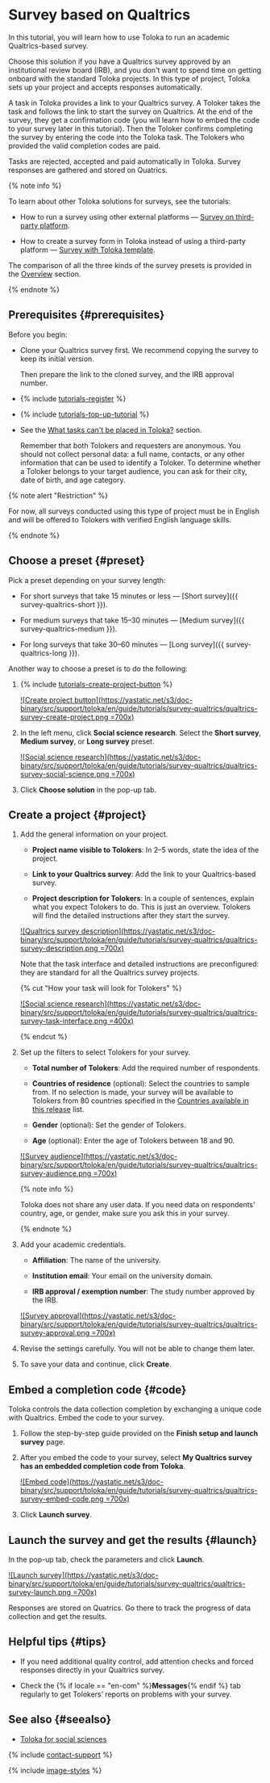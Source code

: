 # Survey based on Qualtrics

In this tutorial, you will learn how to use Toloka to run an academic Qualtrics-based survey.

Choose this solution if you have a Qualtrics survey approved by an institutional review board (IRB), and you don't want to spend time on getting onboard with the standard Toloka projects. In this type of project, Toloka sets up your project and accepts responses automatically.

A task in Toloka provides a link to your Qualtrics survey. A Toloker takes the task and follows the link to start the survey on Qualtrics. At the end of the survey, they get a confirmation code (you will learn how to embed the code to your survey later in this tutorial). Then the Toloker confirms completing the survey by entering the code into the Toloka task. The Tolokers who provided the valid completion codes are paid.

Tasks are rejected, accepted and paid automatically in Toloka. Survey responses are gathered and stored on Quatrics.

{% note info %}

To learn about other Toloka solutions for surveys, see the tutorials:

- How to run a survey using other external platforms — [Survey on third-party platform](questionnaire-other.md).

- How to create a survey form in Toloka instead of using a third-party platform — [Survey with Toloka template](questionnaire-toloka.md).

The comparison of all the three kinds of the survey presets is provided in the [Overview](questionnaire-overview.md) section.


{% endnote %}

## Prerequisites {#prerequisites}

Before you begin:

- Clone your Qualtrics survey first. We recommend copying the survey to keep its initial version.

  Then prepare the link to the cloned survey, and the IRB approval number.

- {% include [tutorials-register](../_includes/tutorials/register.md) %}

- {% include [tutorials-top-up-tutorial](../_includes/tutorials/top-up-tutorial.md) %}

- See the [What tasks can't be placed in Toloka?](../concepts/unwanted.md#requirements-for-survey) section.

   Remember that both Tolokers and requesters are anonymous. You should not collect personal data: a full name, contacts, or any other information that can be used to identify a Toloker. To determine whether a Toloker belongs to your target audience, you can ask for their city, date of birth, and age category.

{% note alert "Restriction" %}

For now, all surveys conducted using this type of project must be in English and will be offered to Tolokers with verified English language skills.

{% endnote %}

## Choose a preset {#preset}

Pick a preset depending on your survey length:

* For short surveys that take 15 minutes or less — [Short survey]({{ survey-qualtrics-short }}).

* For medium surveys that take 15–30 minutes — [Medium survey]({{ survey-qualtrics-medium }}).

* For long surveys that take 30–60 minutes — [Long survey]({{ survey-qualtrics-long }}).

Another way to choose a preset is to do the following:

1. {% include [tutorials-create-project-button](../_includes/tutorials/create-project-button.md) %}

    [![Create project button](https://yastatic.net/s3/doc-binary/src/support/toloka/en/guide/tutorials/survey-qualtrics/qualtrics-survey-create-project.png =700x)](https://yastatic.net/s3/doc-binary/src/support/toloka/en/guide/tutorials/survey-qualtrics/qualtrics-survey-create-project.png)

1. In the left menu, click **Social science research**. Select the **Short survey**, **Medium survey**, or **Long survey** preset.

    [![Social science research](https://yastatic.net/s3/doc-binary/src/support/toloka/en/guide/tutorials/survey-qualtrics/qualtrics-survey-social-science.png =700x)](https://yastatic.net/s3/doc-binary/src/support/toloka/en/guide/tutorials/survey-qualtrics/qualtrics-survey-social-science.png)

1. Click **Choose solution** in the pop-up tab.


## Create a project {#project}

1. Add the general information on your project.

    * **Project name visible to Tolokers**: In 2–5 words, state the idea of the project.

    * **Link to your Qualtrics survey**: Add the link to your Qualtrics-based survey.

    * **Project description for Tolokers**: In a couple of sentences, explain what you expect Tolokers to do. This is just an overview. Tolokers will find the detailed instructions after they start the survey.

    [![Qualtrics survey description](https://yastatic.net/s3/doc-binary/src/support/toloka/en/guide/tutorials/survey-qualtrics/qualtrics-survey-description.png =700x)](https://yastatic.net/s3/doc-binary/src/support/toloka/en/guide/tutorials/survey-qualtrics/qualtrics-survey-description.png)

    Note that the task interface and detailed instructions are preconfigured: they are standard for all the Qualtrics survey projects.

    {% cut "How your task will look for Tolokers" %}

    [![Social science research](https://yastatic.net/s3/doc-binary/src/support/toloka/en/guide/tutorials/survey-qualtrics/qualtrics-survey-task-interface.png =400x)](https://yastatic.net/s3/doc-binary/src/support/toloka/en/guide/tutorials/survey-qualtrics/qualtrics-survey-task-interface.png)

    {% endcut %}

1. Set up the filters to select Tolokers for your survey.

    * **Total number of Tolokers**: Add the required number of respondents.

    * **Countries of residence** (optional): Select the countries to sample from. If no selection is made, your survey will be available to Tolokers from 80 countries specified in the [Countries available in this release](https://toloka.ai/toloka-for-social-sciences/#table) list.

    * **Gender** (optional): Set the gender of Tolokers.

    * **Age** (optional): Enter the age of Tolokers between 18 and 90.

    [![Survey audience](https://yastatic.net/s3/doc-binary/src/support/toloka/en/guide/tutorials/survey-qualtrics/qualtrics-survey-audience.png =700x)](https://yastatic.net/s3/doc-binary/src/support/toloka/en/guide/tutorials/survey-qualtrics/qualtrics-survey-audience.png)

    {% note info %}

    Toloka does not share any user data. If you need data on respondents' country, age, or gender, make sure you ask this in your survey.

    {% endnote %}

1. Add your academic credentials.

    * **Affiliation**: The name of the university.

    * **Institution email**: Your email on the university domain.

    * **IRB approval / exemption number**: The study number approved by the IRB.

    [![Survey approval](https://yastatic.net/s3/doc-binary/src/support/toloka/en/guide/tutorials/survey-qualtrics/qualtrics-survey-approval.png =700x)](https://yastatic.net/s3/doc-binary/src/support/toloka/en/guide/tutorials/survey-qualtrics/qualtrics-survey-approval.png)

1. Revise the settings carefully. You will not be able to change them later.

1. To save your data and continue, click **Create**.

## Embed a completion code {#code}

Toloka controls the data collection completion by exchanging a unique code with Qualtrics. Embed the code to your survey.

1. Follow the step-by-step guide provided on the **Finish setup and launch survey** page.

1. After you embed the code to your survey, select **My Qualtrics survey has an embedded completion code from Toloka**.

    [![Embed code](https://yastatic.net/s3/doc-binary/src/support/toloka/en/guide/tutorials/survey-qualtrics/qualtrics-survey-embed-code.png =700x)](https://yastatic.net/s3/doc-binary/src/support/toloka/en/guide/tutorials/survey-qualtrics/qualtrics-survey-embed-code.png)

1. Click **Launch survey**.

## Launch the survey and get the results {#launch}

In the pop-up tab, check the parameters and click **Launch**.

[![Launch survey](https://yastatic.net/s3/doc-binary/src/support/toloka/en/guide/tutorials/survey-qualtrics/qualtrics-survey-launch.png =700x)](https://yastatic.net/s3/doc-binary/src/support/toloka/en/guide/tutorials/survey-qualtrics/qualtrics-survey-launch.png)

Responses are stored on Quatrics. Go there to track the progress of data collection and get the results.

## Helpful tips {#tips}

- If you need additional quality control, add attention checks and forced responses directly in your Qualtrics survey.

- Check the {% if locale == "en-com" %}**Messages**{% endif %} tab regularly to get Tolokers’ reports on problems with your survey.

## See also {#seealso}

- [Toloka for social sciences](https://toloka.ai/toloka-for-social-sciences/)

{% include [contact-support](../_includes/contact-support-help.md) %}

{% include [image-styles](../../../_includes/image-styles.md) %}
